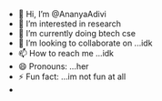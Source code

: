 - 👋 Hi, I’m @AnanyaAdivi
- 👀 I’m interested in research
- 🌱 I’m currently doing btech cse
- 💞️ I’m looking to collaborate on ...idk
- 📫 How to reach me ...idk 
- 😄 Pronouns: ...her
- ⚡ Fun fact: ...im not fun at all
- 

<!---
AnanyaAdivi/AnanyaAdivi is a ✨ special ✨ repository because its `README.md` (this file) appears on your GitHub profile.
You can click the Preview link to take a look at your changes.
--->
